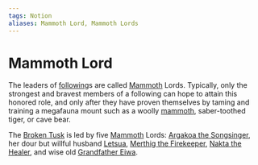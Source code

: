 ```yaml
---
tags: Notion
aliases: Mammoth Lord, Mammoth Lords
---
```

# Mammoth Lord
The leaders of [following](questforthefrozenflame/docs/Backstory/Notions/Following.md)s are called [Mammoth](questforthefrozenflame/docs/Backstory/NPCs/Fauna/Mammoth.md) Lords. Typically, only the strongest and bravest members of a following can hope to attain this honored role, and only after they have proven themselves by taming and training a megafauna mount such as a woolly [mammoth](questforthefrozenflame/docs/Backstory/NPCs/Fauna/Mammoth.md), saber-toothed tiger, or cave bear.

The [Broken Tusk](questforthefrozenflame/docs/Backstory/Organizations/Broken-Tusk.md) is led by five [Mammoth](questforthefrozenflame/docs/Backstory/NPCs/Fauna/Mammoth.md) Lords: [Argakoa the Songsinger](questforthefrozenflame/docs/Backstory/NPCs/People/Broken-Tusk/Argakoa-the-Songsinger.md), her dour but willful husband [Letsua](questforthefrozenflame/docs/Backstory/NPCs/People/Broken-Tusk/Letsua.md), [Merthig the Firekeeper](questforthefrozenflame/docs/Backstory/NPCs/People/Broken-Tusk/Merthig-the-Firekeeper.md), [Nakta the Healer](questforthefrozenflame/docs/Backstory/NPCs/People/Broken-Tusk/Nakta-the-Healer.md), and wise old [Grandfather Eiwa](questforthefrozenflame/docs/Backstory/NPCs/People/Broken-Tusk/Grandfather-Eiwa.md).